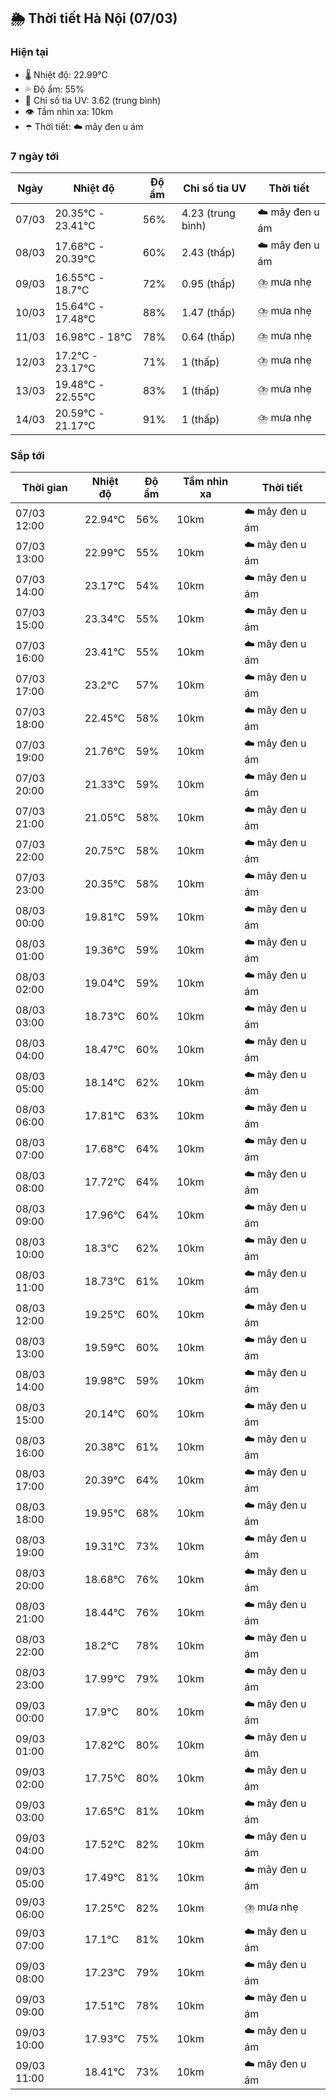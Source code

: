 ## 🌦️ Thời tiết Hà Nội (07/03)

### Hiện tại

- 🌡️ Nhiệt độ: 22.99℃
- 💦 Độ ẩm: 55%
- 🌟 Chỉ số tia UV: 3.62 (trung bình)
- 👁️ Tầm nhìn xa: 10km
- ☂️ Thời tiết: ☁️ mây đen u ám

### 7 ngày tới

| Ngày | Nhiệt độ | Độ ẩm | Chỉ số tia UV | Thời tiết |
| --- | --- | --- | --- | --- |
| 07/03 | 20.35℃ - 23.41℃ | 56% | 4.23 (trung bình) | ☁️ mây đen u ám |
| 08/03 | 17.68℃ - 20.39℃ | 60% | 2.43 (thấp) | ☁️ mây đen u ám |
| 09/03 | 16.55℃ - 18.7℃ | 72% | 0.95 (thấp) | ⛈️ mưa nhẹ |
| 10/03 | 15.64℃ - 17.48℃ | 88% | 1.47 (thấp) | ⛈️ mưa nhẹ |
| 11/03 | 16.98℃ - 18℃ | 78% | 0.64 (thấp) | ⛈️ mưa nhẹ |
| 12/03 | 17.2℃ - 23.17℃ | 71% | 1 (thấp) | ⛈️ mưa nhẹ |
| 13/03 | 19.48℃ - 22.55℃ | 83% | 1 (thấp) | ⛈️ mưa nhẹ |
| 14/03 | 20.59℃ - 21.17℃ | 91% | 1 (thấp) | ⛈️ mưa nhẹ |

### Sắp tới

| Thời gian | Nhiệt độ | Độ ẩm | Tầm nhìn xa | Thời tiết |
| --- | --- | --- | --- | --- |
| 07/03 12:00 | 22.94℃ | 56% | 10km | ☁️ mây đen u ám |
| 07/03 13:00 | 22.99℃ | 55% | 10km | ☁️ mây đen u ám |
| 07/03 14:00 | 23.17℃ | 54% | 10km | ☁️ mây đen u ám |
| 07/03 15:00 | 23.34℃ | 55% | 10km | ☁️ mây đen u ám |
| 07/03 16:00 | 23.41℃ | 55% | 10km | ☁️ mây đen u ám |
| 07/03 17:00 | 23.2℃ | 57% | 10km | ☁️ mây đen u ám |
| 07/03 18:00 | 22.45℃ | 58% | 10km | ☁️ mây đen u ám |
| 07/03 19:00 | 21.76℃ | 59% | 10km | ☁️ mây đen u ám |
| 07/03 20:00 | 21.33℃ | 59% | 10km | ☁️ mây đen u ám |
| 07/03 21:00 | 21.05℃ | 58% | 10km | ☁️ mây đen u ám |
| 07/03 22:00 | 20.75℃ | 58% | 10km | ☁️ mây đen u ám |
| 07/03 23:00 | 20.35℃ | 58% | 10km | ☁️ mây đen u ám |
| 08/03 00:00 | 19.81℃ | 59% | 10km | ☁️ mây đen u ám |
| 08/03 01:00 | 19.36℃ | 59% | 10km | ☁️ mây đen u ám |
| 08/03 02:00 | 19.04℃ | 59% | 10km | ☁️ mây đen u ám |
| 08/03 03:00 | 18.73℃ | 60% | 10km | ☁️ mây đen u ám |
| 08/03 04:00 | 18.47℃ | 60% | 10km | ☁️ mây đen u ám |
| 08/03 05:00 | 18.14℃ | 62% | 10km | ☁️ mây đen u ám |
| 08/03 06:00 | 17.81℃ | 63% | 10km | ☁️ mây đen u ám |
| 08/03 07:00 | 17.68℃ | 64% | 10km | ☁️ mây đen u ám |
| 08/03 08:00 | 17.72℃ | 64% | 10km | ☁️ mây đen u ám |
| 08/03 09:00 | 17.96℃ | 64% | 10km | ☁️ mây đen u ám |
| 08/03 10:00 | 18.3℃ | 62% | 10km | ☁️ mây đen u ám |
| 08/03 11:00 | 18.73℃ | 61% | 10km | ☁️ mây đen u ám |
| 08/03 12:00 | 19.25℃ | 60% | 10km | ☁️ mây đen u ám |
| 08/03 13:00 | 19.59℃ | 60% | 10km | ☁️ mây đen u ám |
| 08/03 14:00 | 19.98℃ | 59% | 10km | ☁️ mây đen u ám |
| 08/03 15:00 | 20.14℃ | 60% | 10km | ☁️ mây đen u ám |
| 08/03 16:00 | 20.38℃ | 61% | 10km | ☁️ mây đen u ám |
| 08/03 17:00 | 20.39℃ | 64% | 10km | ☁️ mây đen u ám |
| 08/03 18:00 | 19.95℃ | 68% | 10km | ☁️ mây đen u ám |
| 08/03 19:00 | 19.31℃ | 73% | 10km | ☁️ mây đen u ám |
| 08/03 20:00 | 18.68℃ | 76% | 10km | ☁️ mây đen u ám |
| 08/03 21:00 | 18.44℃ | 76% | 10km | ☁️ mây đen u ám |
| 08/03 22:00 | 18.2℃ | 78% | 10km | ☁️ mây đen u ám |
| 08/03 23:00 | 17.99℃ | 79% | 10km | ☁️ mây đen u ám |
| 09/03 00:00 | 17.9℃ | 80% | 10km | ☁️ mây đen u ám |
| 09/03 01:00 | 17.82℃ | 80% | 10km | ☁️ mây đen u ám |
| 09/03 02:00 | 17.75℃ | 80% | 10km | ☁️ mây đen u ám |
| 09/03 03:00 | 17.65℃ | 81% | 10km | ☁️ mây đen u ám |
| 09/03 04:00 | 17.52℃ | 82% | 10km | ☁️ mây đen u ám |
| 09/03 05:00 | 17.49℃ | 81% | 10km | ☁️ mây đen u ám |
| 09/03 06:00 | 17.25℃ | 82% | 10km | ⛈️ mưa nhẹ |
| 09/03 07:00 | 17.1℃ | 81% | 10km | ☁️ mây đen u ám |
| 09/03 08:00 | 17.23℃ | 79% | 10km | ☁️ mây đen u ám |
| 09/03 09:00 | 17.51℃ | 78% | 10km | ☁️ mây đen u ám |
| 09/03 10:00 | 17.93℃ | 75% | 10km | ☁️ mây đen u ám |
| 09/03 11:00 | 18.41℃ | 73% | 10km | ☁️ mây đen u ám |
